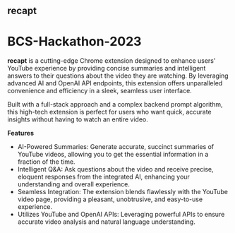 ## recapt
# BCS-Hackathon-2023


**recapt** is a cutting-edge Chrome extension designed to enhance users' YouTube experience by providing concise summaries and intelligent answers to their questions about the video they are watching. By leveraging advanced AI and OpenAI API endpoints, this extension offers unparalleled convenience and efficiency in a sleek, seamless user interface.

Built with a full-stack approach and a complex backend prompt algorithm, this high-tech extension is perfect for users who want quick, accurate insights without having to watch an entire video.

**Features**
- AI-Powered Summaries: Generate accurate, succinct summaries of YouTube videos, allowing you to get the essential information in a fraction of the time.
- Intelligent Q&A: Ask questions about the video and receive precise, eloquent responses from the integrated AI, enhancing your understanding and overall experience.
- Seamless Integration: The extension blends flawlessly with the YouTube video page, providing a pleasant, unobtrusive, and easy-to-use experience.
- Utilizes YouTube and OpenAI APIs: Leveraging powerful APIs to ensure accurate video analysis and natural language understanding.
